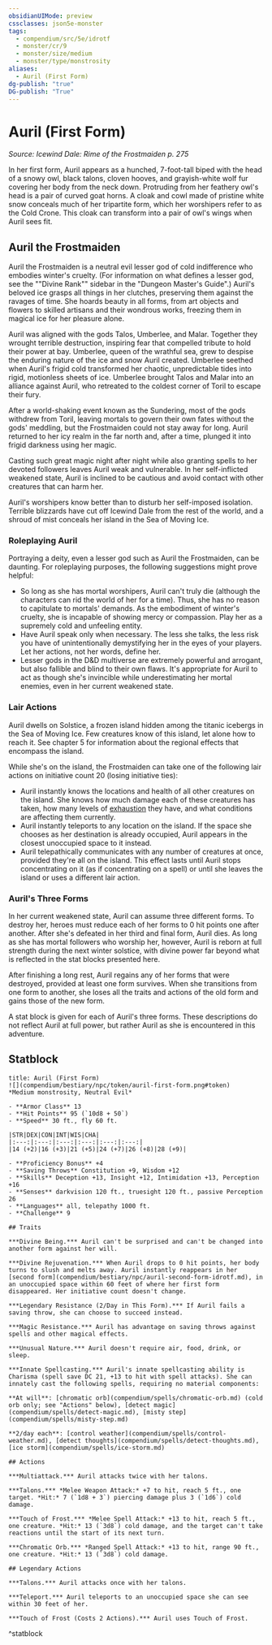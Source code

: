 ```yaml
---
obsidianUIMode: preview
cssclasses: json5e-monster
tags:
  - compendium/src/5e/idrotf
  - monster/cr/9
  - monster/size/medium
  - monster/type/monstrosity
aliases:
  - Auril (First Form)
dg-publish: "true"
DG-publish: "True"
---
```

# Auril (First Form)
*Source: Icewind Dale: Rime of the Frostmaiden p. 275*  

In her first form, Auril appears as a hunched, 7-foot-tall biped with the head of a snowy owl, black talons, cloven hooves, and grayish-white wolf fur covering her body from the neck down. Protruding from her feathery owl's head is a pair of curved goat horns. A cloak and cowl made of pristine white snow conceals much of her tripartite form, which her worshipers refer to as the Cold Crone. This cloak can transform into a pair of owl's wings when Auril sees fit.

## Auril the Frostmaiden

Auril the Frostmaiden is a neutral evil lesser god of cold indifference who embodies winter's cruelty. (For information on what defines a lesser god, see the ""Divine Rank"" sidebar in the "Dungeon Master's Guide".) Auril's beloved ice grasps all things in her clutches, preserving them against the ravages of time. She hoards beauty in all forms, from art objects and flowers to skilled artisans and their wondrous works, freezing them in magical ice for her pleasure alone.

Auril was aligned with the gods Talos, Umberlee, and Malar. Together they wrought terrible destruction, inspiring fear that compelled tribute to hold their power at bay. Umberlee, queen of the wrathful sea, grew to despise the enduring nature of the ice and snow Auril created. Umberlee seethed when Auril's frigid cold transformed her chaotic, unpredictable tides into rigid, motionless sheets of ice. Umberlee brought Talos and Malar into an alliance against Auril, who retreated to the coldest corner of Toril to escape their fury.

After a world-shaking event known as the Sundering, most of the gods withdrew from Toril, leaving mortals to govern their own fates without the gods' meddling, but the Frostmaiden could not stay away for long. Auril returned to her icy realm in the far north and, after a time, plunged it into frigid darkness using her magic.

Casting such great magic night after night while also granting spells to her devoted followers leaves Auril weak and vulnerable. In her self-inflicted weakened state, Auril is inclined to be cautious and avoid contact with other creatures that can harm her.

Auril's worshipers know better than to disturb her self-imposed isolation. Terrible blizzards have cut off Icewind Dale from the rest of the world, and a shroud of mist conceals her island in the Sea of Moving Ice.

### Roleplaying Auril

Portraying a deity, even a lesser god such as Auril the Frostmaiden, can be daunting. For roleplaying purposes, the following suggestions might prove helpful:

- So long as she has mortal worshipers, Auril can't truly die (although the characters can rid the world of her for a time). Thus, she has no reason to capitulate to mortals' demands. As the embodiment of winter's cruelty, she is incapable of showing mercy or compassion. Play her as a supremely cold and unfeeling entity.  
- Have Auril speak only when necessary. The less she talks, the less risk you have of unintentionally demystifying her in the eyes of your players. Let her actions, not her words, define her.  
- Lesser gods in the D&D multiverse are extremely powerful and arrogant, but also fallible and blind to their own flaws. It's appropriate for Auril to act as though she's invincible while underestimating her mortal enemies, even in her current weakened state.  

### Lair Actions

Auril dwells on Solstice, a frozen island hidden among the titanic icebergs in the Sea of Moving Ice. Few creatures know of this island, let alone how to reach it. See chapter 5 for information about the regional effects that encompass the island.

While she's on the island, the Frostmaiden can take one of the following lair actions on initiative count 20 (losing initiative ties):

- Auril instantly knows the locations and health of all other creatures on the island. She knows how much damage each of these creatures has taken, how many levels of [exhaustion](rules/conditions.md#exhaustion) they have, and what conditions are affecting them currently.  
- Auril instantly teleports to any location on the island. If the space she chooses as her destination is already occupied, Auril appears in the closest unoccupied space to it instead.  
- Auril telepathically communicates with any number of creatures at once, provided they're all on the island. This effect lasts until Auril stops concentrating on it (as if concentrating on a spell) or until she leaves the island or uses a different lair action.  

### Auril's Three Forms

In her current weakened state, Auril can assume three different forms. To destroy her, heroes must reduce each of her forms to 0 hit points one after another. After she's defeated in her third and final form, Auril dies. As long as she has mortal followers who worship her, however, Auril is reborn at full strength during the next winter solstice, with divine power far beyond what is reflected in the stat blocks presented here.

After finishing a long rest, Auril regains any of her forms that were destroyed, provided at least one form survives. When she transitions from one form to another, she loses all the traits and actions of the old form and gains those of the new form.

A stat block is given for each of Auril's three forms. These descriptions do not reflect Auril at full power, but rather Auril as she is encountered in this adventure.

## Statblock

```ad-statblock
title: Auril (First Form)
![](compendium/bestiary/npc/token/auril-first-form.png#token)
*Medium monstrosity, Neutral Evil*

- **Armor Class** 13 
- **Hit Points** 95 (`10d8 + 50`)
- **Speed** 30 ft., fly 60 ft.

|STR|DEX|CON|INT|WIS|CHA|
|:---:|:---:|:---:|:---:|:---:|:---:|
|14 (+2)|16 (+3)|21 (+5)|24 (+7)|26 (+8)|28 (+9)|

- **Proficiency Bonus** +4
- **Saving Throws** Constitution +9, Wisdom +12
- **Skills** Deception +13, Insight +12, Intimidation +13, Perception +16
- **Senses** darkvision 120 ft., truesight 120 ft., passive Perception 26
- **Languages** all, telepathy 1000 ft.
- **Challenge** 9

## Traits

***Divine Being.*** Auril can't be surprised and can't be changed into another form against her will.

***Divine Rejuvenation.*** When Auril drops to 0 hit points, her body turns to slush and melts away. Auril instantly reappears in her [second form](compendium/bestiary/npc/auril-second-form-idrotf.md), in an unoccupied space within 60 feet of where her first form disappeared. Her initiative count doesn't change.

***Legendary Resistance (2/Day in This Form).*** If Auril fails a saving throw, she can choose to succeed instead.

***Magic Resistance.*** Auril has advantage on saving throws against spells and other magical effects.

***Unusual Nature.*** Auril doesn't require air, food, drink, or sleep.

***Innate Spellcasting.*** Auril's innate spellcasting ability is Charisma (spell save DC 21, +13 to hit with spell attacks). She can innately cast the following spells, requiring no material components:

**At will**: [chromatic orb](compendium/spells/chromatic-orb.md) (cold orb only; see "Actions" below), [detect magic](compendium/spells/detect-magic.md), [misty step](compendium/spells/misty-step.md)

**2/day each**: [control weather](compendium/spells/control-weather.md), [detect thoughts](compendium/spells/detect-thoughts.md), [ice storm](compendium/spells/ice-storm.md)

## Actions

***Multiattack.*** Auril attacks twice with her talons.

***Talons.*** *Melee Weapon Attack:* +7 to hit, reach 5 ft., one target. *Hit:* 7 (`1d8 + 3`) piercing damage plus 3 (`1d6`) cold damage.

***Touch of Frost.*** *Melee Spell Attack:* +13 to hit, reach 5 ft., one creature. *Hit:* 13 (`3d8`) cold damage, and the target can't take reactions until the start of its next turn.

***Chromatic Orb.*** *Ranged Spell Attack:* +13 to hit, range 90 ft., one creature. *Hit:* 13 (`3d8`) cold damage.

## Legendary Actions

***Talons.*** Auril attacks once with her talons.

***Teleport.*** Auril teleports to an unoccupied space she can see within 30 feet of her.

***Touch of Frost (Costs 2 Actions).*** Auril uses Touch of Frost.
```
^statblock